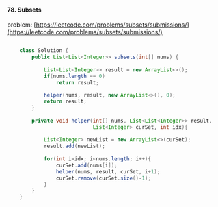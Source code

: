 #### 78. Subsets
problem: [https://leetcode.com/problems/subsets/submissions/](https://leetcode.com/problems/subsets/submissions/)  

```java

    class Solution {
        public List<List<Integer>> subsets(int[] nums) {
            
            List<List<Integer>> result = new ArrayList<>();
            if(nums.length == 0)
                return result;
            
            helper(nums, result, new ArrayList<>(), 0);
            return result;
        }
        
        private void helper(int[] nums, List<List<Integer>> result,
                            List<Integer> curSet, int idx){
            
            List<Integer> newList = new ArrayList<>(curSet);
            result.add(newList);
            
            for(int i=idx; i<nums.length; i++){
                curSet.add(nums[i]);
                helper(nums, result, curSet, i+1);
                curSet.remove(curSet.size()-1);
            }
        }
    }

```